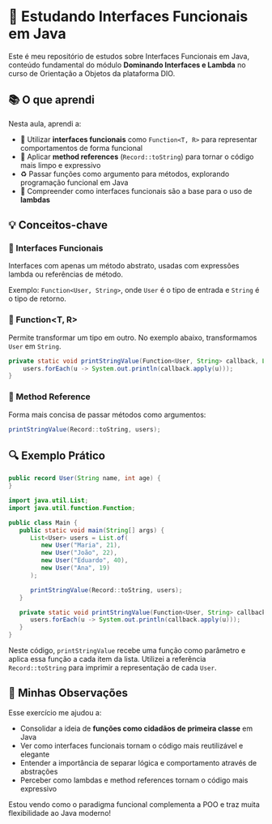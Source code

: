 # 🧠 Estudando Interfaces Funcionais em Java

Este é meu repositório de estudos sobre Interfaces Funcionais em Java, conteúdo fundamental do módulo **Dominando Interfaces e Lambda** no curso de Orientação a Objetos da plataforma DIO.

## 📚 O que aprendi

Nesta aula, aprendi a:

- 🔌 Utilizar **interfaces funcionais** como `Function<T, R>` para representar comportamentos de forma funcional
- 🧠 Aplicar **method references** (`Record::toString`) para tornar o código mais limpo e expressivo
- ♻️ Passar funções como argumento para métodos, explorando programação funcional em Java
- 🧩 Compreender como interfaces funcionais são a base para o uso de **lambdas**

## 💡 Conceitos-chave

### 🔧 Interfaces Funcionais
Interfaces com apenas um método abstrato, usadas com expressões lambda ou referências de método.

Exemplo: `Function<User, String>`, onde `User` é o tipo de entrada e `String` é o tipo de retorno.

### 🧬 Function<T, R>
Permite transformar um tipo em outro. No exemplo abaixo, transformamos `User` em `String`.

```java
private static void printStringValue(Function<User, String> callback, List<User> users) {
    users.forEach(u -> System.out.println(callback.apply(u)));
}
````

### 🔁 Method Reference

Forma mais concisa de passar métodos como argumentos:

```java
printStringValue(Record::toString, users);
```

## 🔍 Exemplo Prático

```java
public record User(String name, int age) {
}

import java.util.List;
import java.util.function.Function;

public class Main {
   public static void main(String[] args) {
      List<User> users = List.of(
         new User("Maria", 21),
         new User("João", 22),
         new User("Eduardo", 40),
         new User("Ana", 19)
      );

      printStringValue(Record::toString, users);
   }

   private static void printStringValue(Function<User, String> callback, List<User> users) {
      users.forEach(u -> System.out.println(callback.apply(u)));
   }
}
```

Neste código, `printStringValue` recebe uma função como parâmetro e aplica essa função a cada item da lista. Utilizei a referência `Record::toString` para imprimir a representação de cada `User`.

## 📝 Minhas Observações

Esse exercício me ajudou a:

* Consolidar a ideia de **funções como cidadãos de primeira classe** em Java
* Ver como interfaces funcionais tornam o código mais reutilizável e elegante
* Entender a importância de separar lógica e comportamento através de abstrações
* Perceber como lambdas e method references tornam o código mais expressivo

Estou vendo como o paradigma funcional complementa a POO e traz muita flexibilidade ao Java moderno!